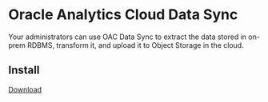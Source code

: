 # Oracle Analytics Cloud Data Sync
Your administrators can use OAC Data Sync to extract the data stored in on-prem RDBMS, transform it, and upload it to Object Storage in the cloud.

## Install
[Download](https://www.oracle.com/middleware/technologies/oac-data-sync-downloads.html)
